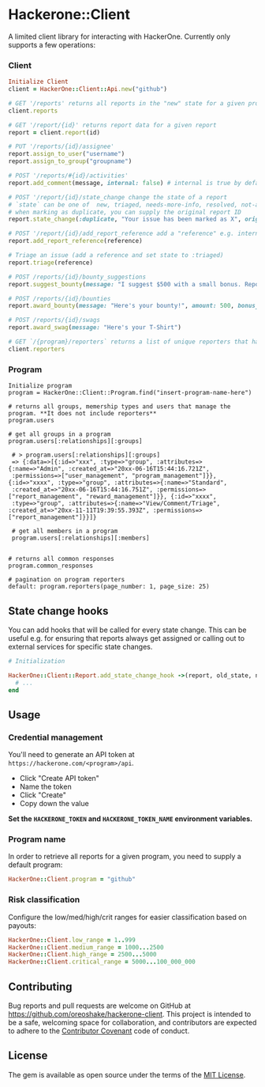 # Hackerone::Client

A limited client library for interacting with HackerOne. Currently only supports a few operations:
### Client
```ruby
Initialize Client
client = HackerOne::Client::Api.new("github")

# GET '/reports' returns all reports in the "new" state for a given program
client.reports

# GET '/report/{id}' returns report data for a given report
report = client.report(id)

# PUT '/reports/{id}/assignee'
report.assign_to_user("username")
report.assign_to_group("groupname")

# POST '/reports/#{id}/activities'
report.add_comment(message, internal: false) # internal is true by default

# POST '/report/{id}/state_change change the state of a report
# `state` can be one of  new, triaged, needs-more-info, resolved, not-applicable, informative, duplicate, spam
# when marking as duplicate, you can supply the original report ID
report.state_change(:duplicate, "Your issue has been marked as X", original_report_id: 12345)

# POST '/report/{id}/add_report_reference add a "reference" e.g. internal issue number
report.add_report_reference(reference)

# Triage an issue (add a reference and set state to :triaged)
report.triage(reference)

# POST /reports/{id}/bounty_suggestions
report.suggest_bounty(message: "I suggest $500 with a small bonus. Report is well-written.", amount: 500, bonus_amount: 50)

# POST /reports/{id}/bounties
report.award_bounty(message: "Here's your bounty!", amount: 500, bonus_amount: 50)

# POST /reports/{id}/swags
report.award_swag(message: "Here's your T-Shirt")

# GET `/{program}/reporters` returns a list of unique reporters that have reported to your program
client.reporters
```
### Program
```
Initialize program
program = HackerOne::Client::Program.find("insert-program-name-here")

# returns all groups, memership types and users that manage the program. **It does not include reporters**
program.users

# get all groups in a program
program.users[:relationships][:groups]

 # > program.users[:relationships][:groups]
 => {:data=>[{:id=>"xxx", :type=>"group", :attributes=>{:name=>"Admin", :created_at=>"20xx-06-16T15:44:16.721Z",
 :permissions=>["user_management", "program_management"]}}, {:id=>"xxxx", :type=>"group", :attributes=>{:name=>"Standard",
 :created_at=>"20xx-06-16T15:44:16.751Z", :permissions=>["report_management", "reward_management"]}}, {:id=>"xxxx", 
 :type=>"group", :attributes=>{:name=>"View/Comment/Triage", :created_at=>"20xx-11-11T19:39:55.393Z", :permissions=>["report_management"]}}]}
 
 # get all members in a program
 program.users[:relationships][:members]


# returns all common responses
program.common_responses

# pagination on program reporters
default: program.reporters(page_number: 1, page_size: 25)
```

## State change hooks

You can add hooks that will be called for every state change. This can be useful e.g. for ensuring that reports always get assigned or calling out to external services for specific state changes.

```ruby
# Initialization

HackerOne::Client::Report.add_state_change_hook ->(report, old_state, new_state) do
  # ...
end
```

## Usage

### Credential management

You'll need to generate an API token at `https://hackerone.com/<program>/api`.

* Click "Create API token"
* Name the token
* Click "Create"
* Copy down the value

**Set the `HACKERONE_TOKEN` and `HACKERONE_TOKEN_NAME` environment variables.**

### Program name

In order to retrieve all reports for a given program, you need to supply a default program:

```ruby
HackerOne::Client.program = "github"
```

### Risk classification

Configure the low/med/high/crit ranges for easier classification based on payouts:

```ruby
HackerOne::Client.low_range = 1..999
HackerOne::Client.medium_range = 1000...2500
HackerOne::Client.high_range = 2500...5000
HackerOne::Client.critical_range = 5000...100_000_000
```

## Contributing

Bug reports and pull requests are welcome on GitHub at https://github.com/oreoshake/hackerone-client. This project is intended to be a safe, welcoming space for collaboration, and contributors are expected to adhere to the [Contributor Covenant](http://contributor-covenant.org) code of conduct.


## License

The gem is available as open source under the terms of the [MIT License](http://opensource.org/licenses/MIT).
